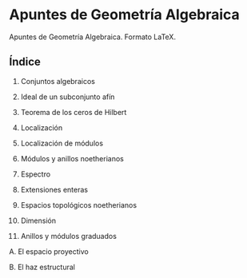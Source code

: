 # Apuntes de Geometría Algebraica

Apuntes de Geometría Algebraica. Formato LaTeX.

## Índice

1. Conjuntos algebraicos

2. Ideal de un subconjunto afín

3. Teorema de los ceros de Hilbert

4. Localización

5. Localización de módulos

6. Módulos y anillos noetherianos

7. Espectro

8. Extensiones enteras

9. Espacios topológicos noetherianos

10. Dimensión

11. Anillos y módulos graduados

A. El espacio proyectivo
 
B. El haz estructural
